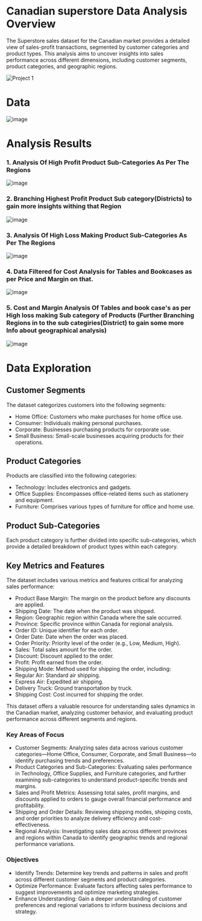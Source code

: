 # Canadian superstore Data Analysis Overview
The Superstore sales dataset for the Canadian market provides a detailed view of sales-profit transactions, segmented by customer categories and product types. This analysis aims to uncover insights into sales performance across different dimensions, including customer segments, product categories, and geographic regions.  
  
<img src="https://media4.giphy.com/media/f67U9Xc53i4ViUs5T2/giphy.webp?cid=790b7611tipvwy2htxszicnelfw75rwia4vh3cpchn2rebrn&ep=v1_gifs_search&rid=giphy.webp&ct=g" class="card-img-top" alt="Project 1">
  
# Data
![image](https://github.com/user-attachments/assets/aec1cf7e-3702-4417-b75e-8606241d76d5)

# Analysis Results

### 1. Analysis Of High Profit Product Sub-Categories As Per The Regions   
  
![image](https://github.com/user-attachments/assets/f440276c-4f27-4310-bda3-63766b64da89)

### 2. Branching Highest Profit Product Sub category(Districts) to gain more insights withing that Region 

![image](https://github.com/user-attachments/assets/c5709565-12b8-43f0-9633-3f9f7e426322)

### 3. Analysis Of High Loss Making Product Sub-Categories As Per The Regions 

![image](https://github.com/user-attachments/assets/4652071d-0aa8-4673-816a-ded0f0891cb9)

### 4. Data Filtered for Cost Analysis for Tables and Bookcases as per Price and Margin on that. 

![image](https://github.com/user-attachments/assets/da2d7c26-02ba-469a-992b-dbb497613f11)

### 5. Cost and Margin Analysis Of Tables and book case's as per High loss making Sub category of Products (Further Branching Regions in to the sub categiries(District) to gain some more Info about geographical analysis)

![image](https://github.com/user-attachments/assets/66d5a551-1d44-491d-900d-45d5366faa49)

# Data Exploration
## Customer Segments
The dataset categorizes customers into the following segments:

- Home Office: Customers who make purchases for home office use.
- Consumer: Individuals making personal purchases.
- Corporate: Businesses purchasing products for corporate use.
- Small Business: Small-scale businesses acquiring products for their operations.

## Product Categories
Products are classified into the following categories:
- Technology: Includes electronics and gadgets.
- Office Supplies: Encompasses office-related items such as stationery and equipment.
- Furniture: Comprises various types of furniture for office and home use.

## Product Sub-Categories
Each product category is further divided into specific sub-categories, which provide a detailed breakdown of product types within each category.

## Key Metrics and Features
The dataset includes various metrics and features critical for analyzing sales performance:
- Product Base Margin: The margin on the product before any discounts are applied.
- Shipping Date: The date when the product was shipped.
- Region: Geographic region within Canada where the sale occurred.
- Province: Specific province within Canada for regional analysis.
- Order ID: Unique identifier for each order.
- Order Date: Date when the order was placed.
- Order Priority: Priority level of the order (e.g., Low, Medium, High).
- Sales: Total sales amount for the order.
- Discount: Discount applied to the order.
- Profit: Profit earned from the order.
- Shipping Mode: Method used for shipping the order, including:
- Regular Air: Standard air shipping.
- Express Air: Expedited air shipping.
- Delivery Truck: Ground transportation by truck.
- Shipping Cost: Cost incurred for shipping the order.
  
This dataset offers a valuable resource for understanding sales dynamics in the Canadian market, analyzing customer behavior, and evaluating product performance across different segments and regions.

### Key Areas of Focus
- Customer Segments: Analyzing sales data across various customer categories—Home Office, Consumer, Corporate, and Small Business—to identify purchasing trends and preferences.
- Product Categories and Sub-Categories: Evaluating sales performance in Technology, Office Supplies, and Furniture categories, and further examining sub-categories to understand product-specific trends and margins.
- Sales and Profit Metrics: Assessing total sales, profit margins, and discounts applied to orders to gauge overall financial performance and profitability.
- Shipping and Order Details: Reviewing shipping modes, shipping costs, and order priorities to analyze delivery efficiency and cost-effectiveness.
- Regional Analysis: Investigating sales data across different provinces and regions within Canada to identify geographic trends and regional performance variations.

### Objectives
- Identify Trends: Determine key trends and patterns in sales and profit across different customer segments and product categories.
- Optimize Performance: Evaluate factors affecting sales performance to suggest improvements and optimize marketing strategies.
- Enhance Understanding: Gain a deeper understanding of customer preferences and regional variations to inform business decisions and strategy.


